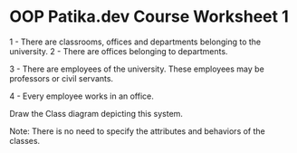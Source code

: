 # OOP Patika.dev Course Worksheet 1
1 - There are classrooms, offices and departments belonging to the university.
2 - There are offices belonging to departments.

3 - There are employees of the university. These employees may be professors or civil servants.

4 - Every employee works in an office.

Draw the Class diagram depicting this system.

Note: There is no need to specify the attributes and behaviors of the classes.
